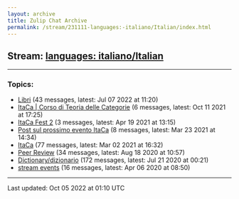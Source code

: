 ```yaml
---
layout: archive
title: Zulip Chat Archive
permalink: /stream/231111-languages:-italiano/Italian/index.html
---
```


## Stream: [languages: italiano/Italian](https://mattecapu.github.io/ct-zulip-archive/stream/231111-languages:-italiano/Italian/index.html)
---

### Topics:

* [Libri](topic/topic_Libri.html) (43 messages, latest: Jul 07 2022 at 11:20)
* [ItaCa \| Corso di Teoria delle Categorie](topic/topic_ItaCa.20.7C.20Corso.20di.20Teoria.20delle.20Categorie.html) (6 messages, latest: Oct 11 2021 at 17:25)
* [ItaCa Fest 2](topic/topic_ItaCa.20Fest.202.html) (3 messages, latest: Apr 19 2021 at 13:15)
* [Post sul prossimo evento ItaCa](topic/topic_Post.20sul.20prossimo.20evento.20ItaCa.html) (8 messages, latest: Mar 23 2021 at 14:34)
* [ItaCa](topic/topic_ItaCa.html) (77 messages, latest: Mar 02 2021 at 16:32)
* [Peer Review](topic/topic_Peer.20Review.html) (34 messages, latest: Aug 18 2020 at 10:57)
* [Dictionary/dizionario](topic/topic_Dictionary.2Fdizionario.html) (172 messages, latest: Jul 21 2020 at 00:21)
* [stream events](topic/topic_stream.20events.html) (16 messages, latest: Apr 06 2020 at 08:50)

<hr><p>Last updated: Oct 05 2022 at 01:10 UTC</p>